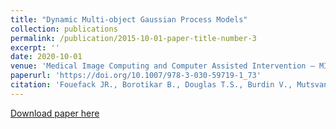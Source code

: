 ```yaml
---
title: "Dynamic Multi-object Gaussian Process Models"
collection: publications
permalink: /publication/2015-10-01-paper-title-number-3
excerpt: ''
date: 2020-10-01
venue: 'Medical Image Computing and Computer Assisted Intervention – MICCAI'
paperurl: 'https://doi.org/10.1007/978-3-030-59719-1_73'
citation: 'Fouefack JR., Borotikar B., Douglas T.S., Burdin V., Mutsvangwa T.E.M. (2020)  &quot;Dynamic Multi-object Gaussian Process Models.&quot; <i> In: Martel A.L. et al. (eds) Medical Image Computing and Computer Assisted Intervention – MICCAI 2020. MICCAI 2020. Lecture Notes in Computer Science, vol 12264. Springer, Cham</i>.'
---
```



[Download paper here](https://link.springer.com/content/pdf/10.1007%2F978-3-030-59719-1_73.pdf)


